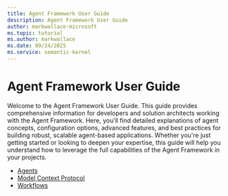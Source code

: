 ```yaml
---
title: Agent Framework User Guide
description: Agent Framework User Guide
author: markwallace-microsoft
ms.topic: tutorial
ms.author: markwallace
ms.date: 09/24/2025
ms.service: semantic-kernel
---
```



# Agent Framework User Guide

Welcome to the Agent Framework User Guide. This guide provides comprehensive information for developers and solution architects working with the Agent Framework. Here, you'll find detailed explanations of agent concepts, configuration options, advanced features, and best practices for building robust, scalable agent-based applications. Whether you're just getting started or looking to deepen your expertise, this guide will help you understand how to leverage the full capabilities of the Agent Framework in your projects.

- [Agents](./agents/index.md)
- [Model Context Protocol](./model-context-protocol/index.md)
- [Workflows](./workflows/overview.md)
